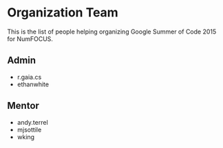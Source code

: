 # Organization Team

This is the list of people helping
organizing Google Summer of Code 2015 for NumFOCUS.

## Admin

- r.gaia.cs
- ethanwhite

## Mentor

- andy.terrel
- mjsottile
- wking
